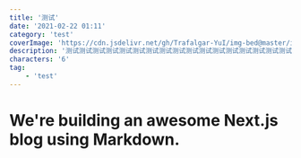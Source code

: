 ```yaml
---
title: '测试'
date: '2021-02-22 01:11'
category: 'test'
coverImage: 'https://cdn.jsdelivr.net/gh/Trafalgar-YuI/img-bed@master/img/2021-02-20-01.png'
description: '测试测试测试测试测试测试测试测试测试测试测试测试测试测试测试测试测试测试测试测试测试测试测试测试测试测试测试测试测试测试'
characters: '6'
tag:
    - 'test'
---
```

# We're building an awesome Next.js blog using Markdown.